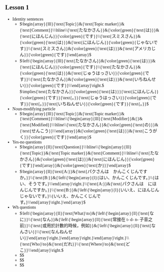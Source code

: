 <style>
    body {
        font-family: serif, sans-serif;
    }
    .katex {
        font-family: serif, sans-serif, default;
    }
</style>
## Lesson 1
- $\text{Identity sentences}$  
    - $\begin{array}{lll}{\text{Topic}}&{\text{Topic marker}}&{\text{Comment}}\\\hline\\{\text{たなかさん}}&{\color{green}{\text{は}}}&{\text{にほんじん}}{\color{green}{です}}\\{\text{スミスさん}}&{\color{green}{\text{は}}}&{\text{にほんじん}}{\color{green}{じゃないです}}\\{\text{スミスさん}}&{\color{green}{\text{は}}}&{\text{アメリカじん}}{\color{green}{です}}\end{array}$  
    - $\left\{\begin{array}{lll}{\text{たなかさん}}&{\color{green}{\text{は}}}&{\text{にほんじん}}{\color{green}{です}}\\{\text{たなかさん}}&{\color{green}{\text{は}}}&{\text{じゅうはっさい}}{\color{green}{です}}\\{\text{たなかさん}}&{\color{green}{\text{は}}}&{\text{いちねんせい}}{\color{green}{です}}\\\end{array}\right.$  
      $\implies{\text{たなかさん}}{\color{green}{\text{は}}}{\text{にほんじん}}{\color{green}{です}}{\text{。}}{\text{じゅうはっさい}}{\color{green}{です}}{\text{。}}{\text{いちねんせい}}{\color{green}{です}}{\text{。}}$
- $\text{Noun-modifying particle}$
    - $\begin{array}{lll}{\text{Topic}}&{\text{Topic marker}}&{\text{Comment}}\\\hline\\{\begin{array}{lll}{\text{Modifier}}&{}&{\text{Modified}}\\\hline\\{\text{たなかさん}}&{\color{green}{\text{の}}}&{\text{せんこう}}\\\end{array}}&{\color{green}{\text{は}}}&{\text{こうがく}}{\color{green}{です}}\end{array}$  
- $\text{Yes-no questions}$
    - $\begin{array}{ll}{\text{Question}}\\\hline\\{\begin{array}{lll}{\text{Topic}}&{\text{Topic marker}}&{\text{Comment}}\\\hline\\{\text{たなかさん}}&{\color{green}{\text{は}}}&{\text{にほんじん}}{\color{green}{です}}\end{array}}&{\color{green}{\text{か}}}\end{array}$
    - $\begin{array}{ll}{\text{A:}}&{\text{パクさんは　かんこくじんですか。}}\\{\text{B:}}&{\left\{\begin{array}{l}{はい、かんこくじんです。}\\{はい、そうです。}\\\end{array}\right.}\\{\text{A:}}&{\text{パクさんは　にほんじんですか。}}\\{\text{B:}}&{\left\{\begin{array}{l}{いいえ、にほんじんじゃないです。}\\{いいえ、かんこくじんです。}\\\end{array}\right.}\end{array}$
- $\text{Wh questions}$
    - $\left\{\begin{array}{ll}{\text{What}\to}&{\left\{\begin{array}{ll}{\text{なに}}\\{\text{なん}}&{\left\{\begin{array}{ll}{\text{常接在 t- d- n- 子音之前}}\\{\text{或用於計數的時候，例如}}&{\left\{\begin{array}{ll}{\text{なんさい}}\\{\text{なんねんせい}}\end{array}\right.}\end{array}\right.}\end{array}\right.}\\{\text{Who}\to}&{\text{だれ}}\\{\text{Where}\to}&{\text{どこ}}\\\end{array}\right.$  
    - $$  
    - $$
    - $$